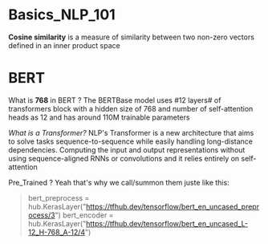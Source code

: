 # Basics_NLP_101
**Cosine similarity** is a measure of similarity between two non-zero vectors defined in an inner product space


# BERT 
What is **768** in BERT ?
The BERTBase model uses #12 layers# of transformers block with a hidden size of 768 and number of self-attention heads as 12 and has around 110M trainable parameters


*What is a Transformer?*
NLP's Transformer is a new architecture that aims to solve tasks sequence-to-sequence while easily handling long-distance dependencies. Computing the input and output representations without using sequence-aligned RNNs or convolutions and it relies entirely on self-attention

Pre_Trained ? 
Yeah that's why we call/summon them juste like this: 
> bert_preprocess = hub.KerasLayer("https://tfhub.dev/tensorflow/bert_en_uncased_preprocess/3")
> bert_encoder = hub.KerasLayer("https://tfhub.dev/tensorflow/bert_en_uncased_L-12_H-768_A-12/4") 
